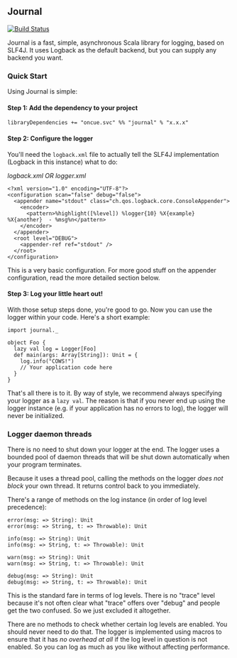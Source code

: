 ## Journal

[![Build Status](http://jm-media.sc.intel.com:8080/buildStatus/icon?job=WebServices-journal)](http://jm-media.sc.intel.com:8080/job/WebServices-journal/)

Journal is a fast, simple, asynchronous Scala library for logging, based on SLF4J. It uses Logback as the default backend, but you can supply any backend you want.

### Quick Start

Using Journal is simple:

#### Step 1: Add the dependency to your project

````
libraryDependencies += "oncue.svc" %% "journal" % "x.x.x"
````

#### Step 2: Configure the logger

You'll need the `logback.xml` file to actually tell the SLF4J implementation (Logback in this instance) what to do:


*logback.xml OR logger.xml*

````
<?xml version="1.0" encoding="UTF-8"?>
<configuration scan="false" debug="false">
  <appender name="stdout" class="ch.qos.logback.core.ConsoleAppender">
    <encoder>
      <pattern>%highlight([%level]) %logger{10} %X{example} %X{another}  - %msg%n</pattern>
    </encoder>
  </appender>
  <root level="DEBUG">
    <appender-ref ref="stdout" />
  </root>
</configuration>
````

This is a very basic configuration. For more good stuff on the appender configuration, read the more detailed section below.

#### Step 3: Log your little heart out!

With those setup steps done, you're good to go. Now you can use the logger within your code. Here's a short example:

````
import journal._

object Foo {
  lazy val log = Logger[Foo]
  def main(args: Array[String]): Unit = {
    log.info("COWS!")
    // Your application code here
  }
}
````

That's all there is to it. By way of style, we recommend always specifying your logger as a `lazy val`. The reason is that if you never end up using the logger instance (e.g. if your application has no errors to log), the logger will never be initialized.

### Logger daemon threads ###

There is no need to shut down your logger at the end. The logger uses a bounded pool of daemon threads that will be shut down automatically when your program terminates.

Because it uses a thread pool, calling the methods on the logger _does not block_ your own thread. It returns control back to you immediately.

There's a range of methods on the log instance (in order of log level precedence):

````
error(msg: => String): Unit
error(msg: => String, t: => Throwable): Unit

info(msg: => String): Unit
info(msg: => String, t: => Throwable): Unit

warn(msg: => String): Unit
warn(msg: => String, t: => Throwable): Unit

debug(msg: => String): Unit
debug(msg: => String, t: => Throwable): Unit
````

This is the standard fare in terms of log levels. There is no "trace" level because it's not often clear what "trace" offers over "debug" and people get the two confused. So we just excluded it altogether.

There are no methods to check whether certain log levels are enabled. You should never need to do that. The logger is implemented using macros to ensure that it has _no overhead at all_ if the log level in question is not enabled. So you can log as much as you like without affecting performance.


